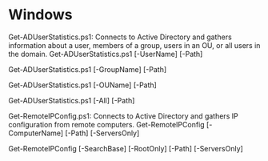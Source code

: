 # Windows

Get-ADUserStatistics.ps1: Connects to Active Directory and gathers information about a user, members of a group, users in an OU, or all users in the domain.
Get-ADUserStatistics.ps1
    [-UserName] <string>
    [-Path] <string>

Get-ADUserStatistics.ps1
    [-GroupName] <string>
    [-Path] <string>

Get-ADUserStatistics.ps1
    [-OUName] <string>
    [-Path] <string>

Get-ADUserStatistics.ps1
    [-All] <switch>
    [-Path] <string>
  
  Get-RemoteIPConfig.ps1: Connects to Active Directory and gathers IP configuration from remote computers.
  Get-RemoteIPConfig
    [-ComputerName] <string>
    [-Path] <string>
    [-ServersOnly] <switch>

Get-RemoteIPConfig
    [-SearchBase] <string>
    [-RootOnly] <switch>
    [-Path] <string>
    [-ServersOnly] <switch>
